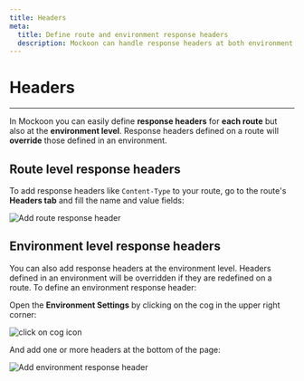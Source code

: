 ```yaml
---
title: Headers
meta:
  title: Define route and environment response headers
  description: Mockoon can handle response headers at both environment and route levels for your mock server, learn how
---
```


# Headers

---

In Mockoon you can easily define **response headers** for **each route** but also at the **environment level**. Response headers defined on a route will **override** those defined in an environment.

## Route level response headers

To add response headers like `Content-Type` to your route, go to the route's **Headers tab** and fill the name and value fields:

![Add route response header](/images/docs/add-route-header.png)

## Environment level response headers

You can also add response headers at the environment level. Headers defined in an environment will be overridden if they are redefined on a route. To define an environment response header:

Open the **Environment Settings** by clicking on the cog in the upper right corner:

![click on cog icon](/images/docs/open-settings.png)

And add one or more headers at the bottom of the page:

![Add environment response header](/images/docs/add-environment-header.png)
